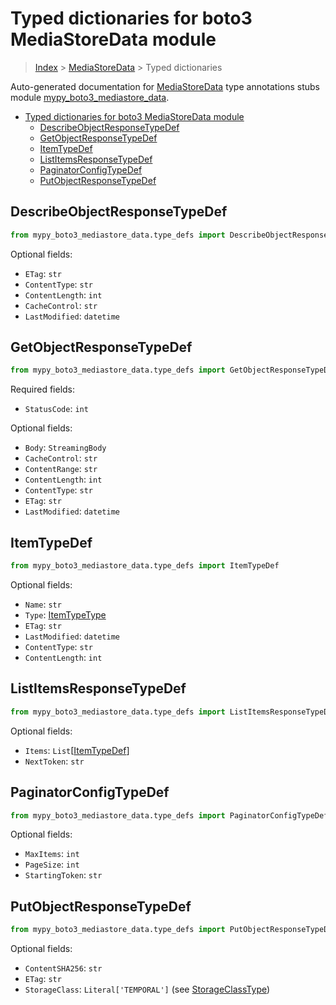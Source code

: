 # Typed dictionaries for boto3 MediaStoreData module

> [Index](..) > [MediaStoreData](.) > Typed dictionaries

Auto-generated documentation for
[MediaStoreData](https://boto3.amazonaws.com/v1/documentation/api/1.17.75/reference/services/mediastore-data.html#MediaStoreData)
type annotations stubs module
[mypy_boto3_mediastore_data](https://pypi.org/project/mypy-boto3-mediastore-data/).

- [Typed dictionaries for boto3 MediaStoreData module](#typed-dictionaries-for-boto3-mediastoredata-module)
  - [DescribeObjectResponseTypeDef](#describeobjectresponsetypedef)
  - [GetObjectResponseTypeDef](#getobjectresponsetypedef)
  - [ItemTypeDef](#itemtypedef)
  - [ListItemsResponseTypeDef](#listitemsresponsetypedef)
  - [PaginatorConfigTypeDef](#paginatorconfigtypedef)
  - [PutObjectResponseTypeDef](#putobjectresponsetypedef)

## DescribeObjectResponseTypeDef

```python
from mypy_boto3_mediastore_data.type_defs import DescribeObjectResponseTypeDef
```

Optional fields:

- `ETag`: `str`
- `ContentType`: `str`
- `ContentLength`: `int`
- `CacheControl`: `str`
- `LastModified`: `datetime`

## GetObjectResponseTypeDef

```python
from mypy_boto3_mediastore_data.type_defs import GetObjectResponseTypeDef
```

Required fields:

- `StatusCode`: `int`

Optional fields:

- `Body`: `StreamingBody`
- `CacheControl`: `str`
- `ContentRange`: `str`
- `ContentLength`: `int`
- `ContentType`: `str`
- `ETag`: `str`
- `LastModified`: `datetime`

## ItemTypeDef

```python
from mypy_boto3_mediastore_data.type_defs import ItemTypeDef
```

Optional fields:

- `Name`: `str`
- `Type`: [ItemTypeType](./literals.md#itemtypetype)
- `ETag`: `str`
- `LastModified`: `datetime`
- `ContentType`: `str`
- `ContentLength`: `int`

## ListItemsResponseTypeDef

```python
from mypy_boto3_mediastore_data.type_defs import ListItemsResponseTypeDef
```

Optional fields:

- `Items`: `List`\[[ItemTypeDef](./type_defs.md#itemtypedef)\]
- `NextToken`: `str`

## PaginatorConfigTypeDef

```python
from mypy_boto3_mediastore_data.type_defs import PaginatorConfigTypeDef
```

Optional fields:

- `MaxItems`: `int`
- `PageSize`: `int`
- `StartingToken`: `str`

## PutObjectResponseTypeDef

```python
from mypy_boto3_mediastore_data.type_defs import PutObjectResponseTypeDef
```

Optional fields:

- `ContentSHA256`: `str`
- `ETag`: `str`
- `StorageClass`: `Literal['TEMPORAL']` (see
  [StorageClassType](./literals.md#storageclasstype))
